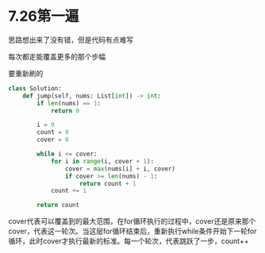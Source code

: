 # 7.26第一遍

思路想出来了没有错，但是代码有点难写

每次都走能覆盖更多的那个步幅

要重新刷的

```python
class Solution:
    def jump(self, nums: List[int]) -> int:
        if len(nums) == 1:
            return 0

        i = 0
        count = 0
        cover = 0

        while i <= cover:
            for i in range(i, cover + 1):
                cover = max(nums[i] + i, cover)
                if cover >= len(nums) - 1:
                    return count + 1
            count += 1

        return count
```

cover代表可以覆盖到的最大范围，在for循环执行的过程中，cover还是原来那个cover，代表这一轮次。当这层for循环结束后，重新执行while条件开始下一轮for循环，此时cover才执行最新的标准。每一个轮次，代表跳跃了一步，count++
